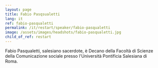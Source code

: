 ```yaml
---
layout: page
title: Fabio Pasqsualetti
lang: it
ref: fabio-pasqualetti
permalink: /it/restart/speaker/fabio-pasqualetti
image: /assets/images/headshots/fabio-pasqualetti.jpg
child_of_ref: restart
---
```


Fabio Pasqualetti, salesiano sacerdote, è Decano della Facoltà di Scienze della Comunicazione sociale presso l'Università Pontificia Salesiana di Roma.
